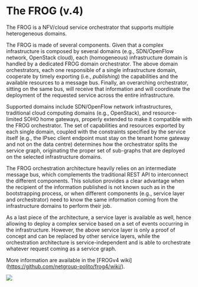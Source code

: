 # The FROG (v.4)

The FROG is a NFV/cloud service orchestrator that supports multiple heterogeneous domains.

The FROG is made of several components.
Given that a complex infrastructure is composed by several domains (e.g., SDN/OpenFlow network, OpenStack cloud), each (homogeneous) infrastructure domain is handled by a dedicated FROG domain orchestrator.
The above domain orchestrators, each one responsible of a single infrastructure domain, cooperate by timely exporting (i.e., _publishing_) the capabilities and the available resources to a message bus. 
Finally, an overarching orchestrator, sitting on the same bus, will receive that information and will coordinate the deployment of the requested service across the entire infrastructure.

Supported domains include SDN/OpenFlow network infrastructures, traditional cloud computing domains (e.g., OpenStack), and resource-limited SOHO home gateways, properly extended to make it compatible with the FROG orchestrator. The set of capabilities and resources exported by each single domain, coupled with the constraints specified by the service itself (e.g., the IPsec client endpoint must stay on the tenant home gateway and not on the data centre) determines how the orchestrator splits the service graph, originating the proper set of sub-graphs that are deployed on the selected infrastructure domains.

The FROG orchestration architecture heavily relies on an intermediate message bus, which complements the traditional REST API to interconnect the different components.
This solution provides a clear advantage when the recipient of the information published is not known such as in the bootstrapping process, or when different components (e.g., service layer and orchestrator) need to know the same information coming from the infrastructure domains to perform their job.

As a last piece of the architecture, a service layer is available as well, hence allowing to deploy a complex service based on a set of events occurring in the infrastructure. However, the above service layer is only a proof of concept and can be replaced by other service layers, while the orchestration architecture is service-independent and is able to orchestrate whatever request coming as a service graph.

More information are available in the [FROGv4 wiki] (https://github.com/netgroup-polito/frog4/wiki/).

![](https://raw.githubusercontent.com/netgroup-polito/frog4/master/images/frog.jpg)

